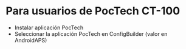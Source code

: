 # Para usuarios de PocTech CT-100

- Instalar aplicación PocTech
- Seleccionar la aplicación PocTech en ConfigBuilder (valor en AndroidAPS)
